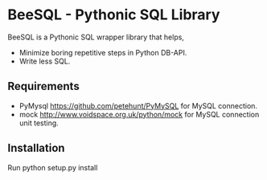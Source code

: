 # BeeSQL - Pythonic SQL Library #

BeeSQL is a Pythonic SQL wrapper library that helps,

+ Minimize boring repetitive steps in Python DB-API.
+ Write less SQL.

## Requirements ##
+ PyMysql <https://github.com/petehunt/PyMySQL> for MySQL connection.
+ mock <http://www.voidspace.org.uk/python/mock> for MySQL connection unit testing.

## Installation ##
Run python setup.py install

